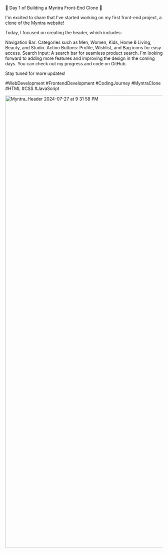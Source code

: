 🚀 Day 1 of Building a Myntra Front-End Clone 🚀

I'm excited to share that I've started working on my first front-end project, a clone of the Myntra website!

Today, I focused on creating the header, which includes:

Navigation Bar: Categories such as Men, Women, Kids, Home & Living, Beauty, and Studio.
Action Buttons: Profile, Wishlist, and Bag icons for easy access.
Search Input: A search bar for seamless product search.
I'm looking forward to adding more features and improving the design in the coming days. You can check out my progress and code on GitHub.

Stay tuned for more updates!

#WebDevelopment #FrontendDevelopment #CodingJourney #MyntraClone #HTML #CSS #JavaScript




<img width="1440" alt="Myntra_Header 2024-07-27 at 9 31 58 PM" src="https://github.com/user-attachments/assets/46935366-d788-4f00-9d74-08eb35b9e177">
